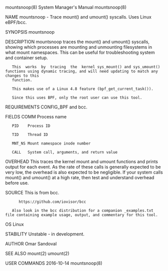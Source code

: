 mountsnoop(8)							    System Manager's Manual							 mountsnoop(8)

NAME
       mountsnoop - Trace mount() and umount() syscalls. Uses Linux eBPF/bcc.

SYNOPSIS
       mountsnoop

DESCRIPTION
       mountsnoop traces the mount() and umount() syscalls, showing which processes are mounting and unmounting filesystems in what mount namespaces. This can
       be useful for troubleshooting system and container setup.

       This  works  by	tracing	 the  kernel sys_mount() and sys_umount() functions using dynamic tracing, and will need updating to match any changes to this
       function.

       This makes use of a Linux 4.8 feature (bpf_get_current_task()).

       Since this uses BPF, only the root user can use this tool.

REQUIREMENTS
       CONFIG_BPF and bcc.

FIELDS
       COMM   Process name

       PID    Process ID

       TID    Thread ID

       MNT_NS Mount namespace inode number

       CALL   System call, arguments, and return value

OVERHEAD
       This traces the kernel mount and umount functions and prints output for each event. As the rate of these calls is generally expected to	be  very  low,
       the overhead is also expected to be negligible. If your system calls mount() and umount() at a high rate, then test and understand overhead before use.

SOURCE
       This is from bcc.

	      https://github.com/iovisor/bcc

       Also look in the bcc distribution for a companion _examples.txt file containing example usage, output, and commentary for this tool.

OS
       Linux

STABILITY
       Unstable - in development.

AUTHOR
       Omar Sandoval

SEE ALSO
       mount(2) umount(2)

USER COMMANDS								  2016-10-14								 mountsnoop(8)
